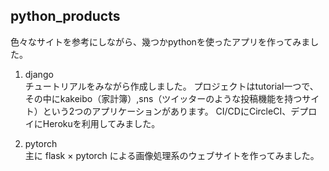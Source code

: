 ## python_products
色々なサイトを参考にしながら、幾つかpythonを使ったアプリを作ってみました。<br>

1. django<br>
チュートリアルをみながら作成しました。
プロジェクトはtutorial一つで、その中にkakeibo（家計簿）,sns（ツイッターのような投稿機能を持つサイト）という2つのアプリケーションがあります。
CI/CDにCircleCI、デプロイにHerokuを利用してみました。

2. pytorch<br>
主に
flask × pytorch 
による画像処理系のウェブサイトを作ってみました。
